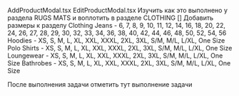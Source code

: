 AddProductModal.tsx EditProductModal.tsx 
Изучить как это выполнено у раздела RUGS MATS и воплотить в разделе CLOTHING 
[] Добавить размеры к разделу Clothing 
Jeans - 6, 7, 8, 9, 10, 11, 12, 14, 16, 18, 20, 22, 24, 26, 27, 28, 29, 30, 32, 33, 34, 36, 38, 40, 42, 44, 46, 48, 50, 52, 54, 56
Hoodies - XS, S, M, L, XL, XXL, XXXL, 2XL, 3XL, S/M, M/L, L/XL, One Size
Polo Shirts - XS, S, M, L, XL, XXL, XXXL, 2XL, 3XL, S/M, M/L, L/XL, One Size
Loungewear - XS, S, M, L, XL, XXL, XXXL, 2XL, 3XL, S/M, M/L, L/XL, One Size
Bathrobes - XS, S, M, L, XL, XXL, XXXL, 2XL, 3XL, S/M, M/L, L/XL, One Size

После выполнения задачи отметить тут выполнение задачи 